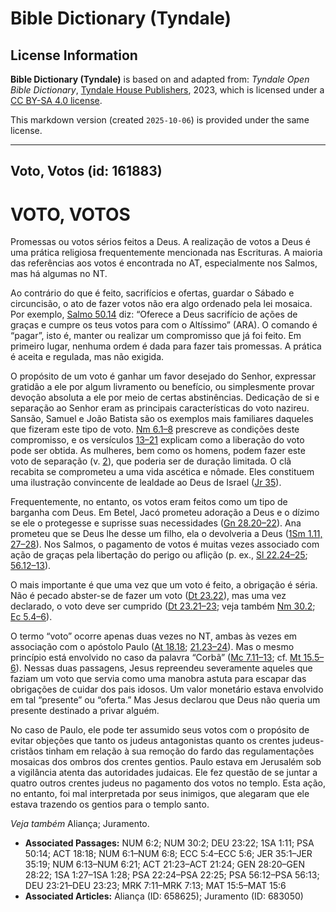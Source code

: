 # Bible Dictionary (Tyndale)

## License Information

**Bible Dictionary (Tyndale)** is based on and adapted from: _Tyndale Open Bible Dictionary_, [Tyndale House Publishers](https://tyndaleopenresources.com/), 2023, which is licensed under a [CC BY-SA 4.0 license](https://creativecommons.org/licenses/by-sa/4.0/legalcode.en).

This markdown version (created `2025-10-06`) is provided under the same license.



--------------------------------

## Voto, Votos (id: 161883)

VOTO, VOTOS
===========

Promessas ou votos sérios feitos a Deus. A realização de votos a Deus é uma prática religiosa frequentemente mencionada nas Escrituras. A maioria das referências aos votos é encontrada no AT, especialmente nos Salmos, mas há algumas no NT.

Ao contrário do que é feito, sacrifícios e ofertas, guardar o Sábado e circuncisão, o ato de fazer votos não era algo ordenado pela lei mosaica. Por exemplo, [Salmo 50\.14](https://ref.ly/Ps50:14) diz: “Oferece a Deus sacrifício de ações de graças e cumpre os teus votos para com o Altíssimo” (ARA). O comando é “pagar”, isto é, manter ou realizar um compromisso que já foi feito. Em primeiro lugar, nenhuma ordem é dada para fazer tais promessas. A prática é aceita e regulada, mas não exigida.

O propósito de um voto é ganhar um favor desejado do Senhor, expressar gratidão a ele por algum livramento ou benefício, ou simplesmente provar devoção absoluta a ele por meio de certas abstinências. Dedicação de si e separação ao Senhor eram as principais características do voto nazireu. Sansão, Samuel e João Batista são os exemplos mais familiares daqueles que fizeram este tipo de voto. [Nm 6\.1–8](https://ref.ly/Num6:1-Num6:8) prescreve as condições deste compromisso, e os versículos [13–21](https://ref.ly/Num6:13-Num6:21) explicam como a liberação do voto pode ser obtida. As mulheres, bem como os homens, podem fazer este voto de separação (v. [2](https://ref.ly/Num6:2)), que poderia ser de duração limitada. O clã recabita se comprometeu a uma vida ascética e nômade. Eles constituem uma ilustração convincente de lealdade ao Deus de Israel ([Jr 35](https://ref.ly/Jer35:1-Jer35:19)).

Frequentemente, no entanto, os votos eram feitos como um tipo de barganha com Deus. Em Betel, Jacó prometeu adoração a Deus e o dízimo se ele o protegesse e suprisse suas necessidades ([Gn 28\.20–22](https://ref.ly/Gen28:20-Gen28:22)). Ana prometeu que se Deus lhe desse um filho, ela o devolveria a Deus ([1Sm 1\.11, 27–28](https://ref.ly/1Sam1:11)). Nos Salmos, o pagamento de votos é muitas vezes associado com ação de graças pela libertação do perigo ou aflição (p. ex., [Sl 22\.24–25](https://ref.ly/Ps22:24-Ps22:25); [56\.12–13](https://ref.ly/Ps56:12-Ps56:13)).

O mais importante é que uma vez que um voto é feito, a obrigação é séria. Não é pecado abster\-se de fazer um voto ([Dt 23\.22](https://ref.ly/Deut23:22)), mas uma vez declarado, o voto deve ser cumprido ([Dt 23\.21–23](https://ref.ly/Deut23:21-Deut23:23); veja também [Nm 30\.2](https://ref.ly/Num30:2); [Ec 5\.4–6](https://ref.ly/Eccl5:4-Eccl5:6)).

O termo “voto” ocorre apenas duas vezes no NT, ambas às vezes em associação com o apóstolo Paulo ([At 18\.18](https://ref.ly/Acts18:18); [21\.23–24](https://ref.ly/Acts21:23-Acts21:24)). Mas o mesmo princípio está envolvido no caso da palavra “Corbã” ([Mc 7\.11–13](https://ref.ly/Mark7:11-Mark7:13); cf. [Mt 15\.5–6](https://ref.ly/Matt15:5-Matt15:6)). Nessas duas passagens, Jesus repreendeu severamente aqueles que faziam um voto que servia como uma manobra astuta para escapar das obrigações de cuidar dos pais idosos. Um valor monetário estava envolvido em tal “presente” ou “oferta.” Mas Jesus declarou que Deus não queria um presente destinado a privar alguém.

No caso de Paulo, ele pode ter assumido seus votos com o propósito de evitar objeções que tanto os judeus antagonistas quanto os crentes judeus\-cristãos tinham em relação à sua remoção do fardo das regulamentações mosaicas dos ombros dos crentes gentios. Paulo estava em Jerusalém sob a vigilância atenta das autoridades judaicas. Ele fez questão de se juntar a quatro outros crentes judeus no pagamento dos votos no templo. Esta ação, no entanto, foi mal interpretada por seus inimigos, que alegaram que ele estava trazendo os gentios para o templo santo.

*Veja também* Aliança; Juramento.

* **Associated Passages:** NUM 6:2; NUM 30:2; DEU 23:22; 1SA 1:11; PSA 50:14; ACT 18:18; NUM 6:1–NUM 6:8; ECC 5:4–ECC 5:6; JER 35:1–JER 35:19; NUM 6:13–NUM 6:21; ACT 21:23–ACT 21:24; GEN 28:20–GEN 28:22; 1SA 1:27–1SA 1:28; PSA 22:24–PSA 22:25; PSA 56:12–PSA 56:13; DEU 23:21–DEU 23:23; MRK 7:11–MRK 7:13; MAT 15:5–MAT 15:6
* **Associated Articles:** Aliança (ID: 658625); Juramento (ID: 683050)

